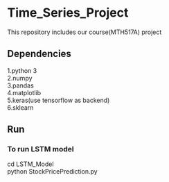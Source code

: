 # Time_Series_Project
This repository includes our course(MTH517A) project 
## Dependencies
1.python 3\
2.numpy\
3.pandas\
4.matplotlib\
5.keras(use tensorflow as backend)\
6.sklearn
## Run
### To run LSTM model
cd LSTM_Model\
python StockPricePrediction.py
